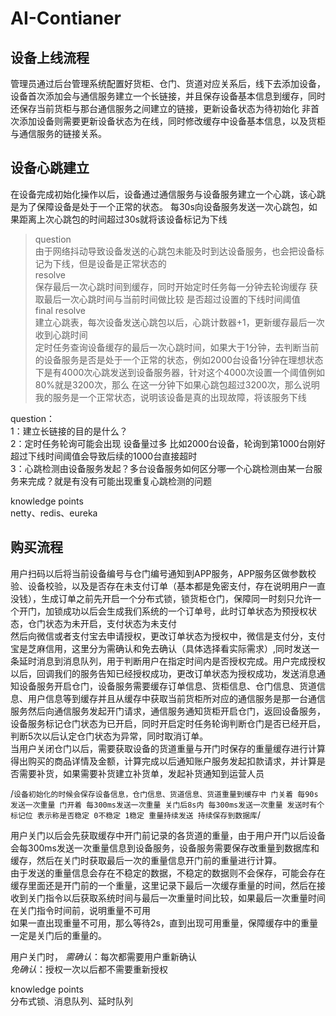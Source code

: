 # AI-Contianer
## 设备上线流程
管理员通过后台管理系统配置好货柜、仓门、货道对应关系后，线下去添加设备，设备首次添加会与通信服务建立一个长链接，并且保存设备基本信息到缓存，同时还保存当前货柜与那台通信服务之间建立的链接，更新设备状态为待初始化
非首次添加设备则需要更新设备状态为在线，同时修改缓存中设备基本信息，以及货柜与通信服务的链接关系。

## 设备心跳建立
在设备完成初始化操作以后，设备通过通信服务与设备服务建立一个心跳，该心跳是为了保障设备是处于一个正常的状态。
每30s向设备服务发送一次心跳包，如果距离上次心跳包的时间超过30s就将该设备标记为下线
> question<br>
由于网络抖动导致设备发送的心跳包未能及时到达设备服务，也会把设备标记为下线，但是设备是正常状态的<br>
> resolve<br>
保存最后一次心跳时间到缓存，同时开始定时任务每一分钟去轮询缓存 获取最后一次心跳时间与当前时间做比较 是否超过设置的下线时间阈值<br>
> final resolve<br>
建立心跳表，每次设备发送心跳包以后，心跳计数器+1，更新缓存最后一次收到心跳时间<br>
定时任务查询设备缓存的最后一次心跳时间，如果大于1分钟，去判断当前的设备服务是否是处于一个正常的状态，例如2000台设备1分钟在理想状态下是有4000次心跳发送到设备服务器，针对这个4000次设置一个阈值例如80%就是3200次，那么
在这一分钟下如果心跳包超过3200次，那么说明我的服务是一个正常状态，说明该设备是真的出现故障，将该服务下线

question：<br>
1：建立长链接的目的是什么？<br>
2：定时任务轮询可能会出现 设备量过多 比如2000台设备，轮询到第1000台刚好超过下线时间阈值会导致后续的1000台直接超时<br>
3：心跳检测由设备服务发起？多台设备服务如何区分哪一个心跳检测由某一台服务来完成？就是有没有可能出现重复心跳检测的问题<br>

knowledge points<br>
netty、redis、eureka

## 购买流程
用户扫码以后将当前设备编号与仓门编号通知到APP服务，APP服务区做参数校验、设备校验，以及是否存在未支付订单（基本都是免密支付，存在说明用户一直没钱），生成订单之前先开启一个分布式锁，锁货柜仓门，保障同一时刻只允许一个开门，加锁成功以后会生成我们系统的一个订单号，此时订单状态为预授权状态，仓门状态为未开启，支付状态为未支付<br>
然后向微信或者支付宝去申请授权，更改订单状态为授权中，微信是支付分，支付宝是芝麻信用，这里分为需确认和免去确认（具体选择看实际需求）,同时发送一条延时消息到消息队列，用于判断用户在指定时间内是否授权完成。用户完成授权以后，回调我们的服务告知已经授权成功，更改订单状态为授权成功，发送消息通知设备服务开启仓门，设备服务需要缓存订单信息、货柜信息、仓门信息、货道信息、用户信息等到缓存并且从缓存中获取当前货柜所对应的通信服务是那一台通信服务然后向通信服务发起开门请求，通信服务通知货柜开启仓门，返回设备服务，设备服务标记仓门状态为已开启，同时开启定时任务轮询判断仓门是否已经开启，判断5次以后认定仓门状态为异常，同时取消订单。<br>
当用户关闭仓门以后，需要获取设备的货道重量与开门时保存的重量缓存进行计算得出购买的商品详情及金额，计算完成以后通知账户服务发起扣款请求，并计算是否需要补货，如果需要补货建立补货单，发起补货通知到运营人员

/`
  设备初始化的时候会保存设备信息，仓门信息、货道信息、货道重量到缓存中
  门关着 每90s发送一次重量
  门开着 每300ms发送一次重量
  关门后8s内 每300ms发送一次重量
  发送时有个标记位 表示称是否稳定 0不稳定 1稳定
  重量持续发送 持续保存到数据库
`/

用户关门以后会先获取缓存中开门前记录的各货道的重量，由于用户开门以后设备会每300ms发送一次重量信息到设备服务，设备服务需要保存改重量到数据库和缓存，然后在关门时获取最后一次的重量信息开门前的重量进行计算。<br>
由于发送的重量信息会存在不稳定的数据，不稳定的数据则不会保存，可能会存在缓存里面还是开门前的一个重量，这里记录下最后一次缓存重量的时间，然后在接收到关门指令以后获取系统时间与最后一次重量时间比较，如果最后一次重量时间在关门指令时间前，说明重量不可用<br>
如果一直出现重量不可用，那么等待2s，直到出现可用重量，保障缓存中的重量一定是关门后的重量的。


用户关门时，
*需确认*：每次都需要用户重新确认<br>
*免确认*：授权一次以后都不需要重新授权

knowledge points<br>
分布式锁、消息队列、延时队列

